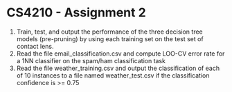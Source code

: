 ﻿# CS4210 - Assignment 2
1) Train, test, and output the performance of the three decision tree models (pre-pruning) by using each training set on the test set of contact lens.
2) Read the file email_classification.csv and compute LOO-CV error rate for a 1NN classifier on the spam/ham classification task
3) Read the file weather_training.csv and output the classification of each of 10 instances to a file named weather_test.csv if the classification confidence is >= 0.75
